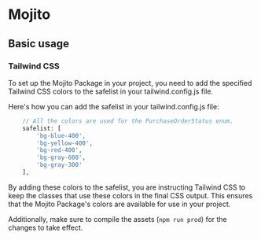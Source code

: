 # Mojito

## Basic usage

### Tailwind CSS

To set up the Mojito Package in your project, you need to add the specified Tailwind CSS colors to the safelist in your tailwind.config.js file.

Here's how you can add the safelist in your tailwind.config.js file:

```php
    // All the colors are used for the PurchaseOrderStatus enum.
    safelist: [
        'bg-blue-400',
        'bg-yellow-400',
        'bg-red-400',
        'bg-gray-600',
        'bg-gray-300'
    ],
```

By adding these colors to the safelist, you are instructing Tailwind CSS to keep the classes that use these colors in the final CSS output. This ensures that the Mojito Package's colors are available for use in your project.

Additionally, make sure to compile the assets (`npm run prod`) for the changes to take effect.
